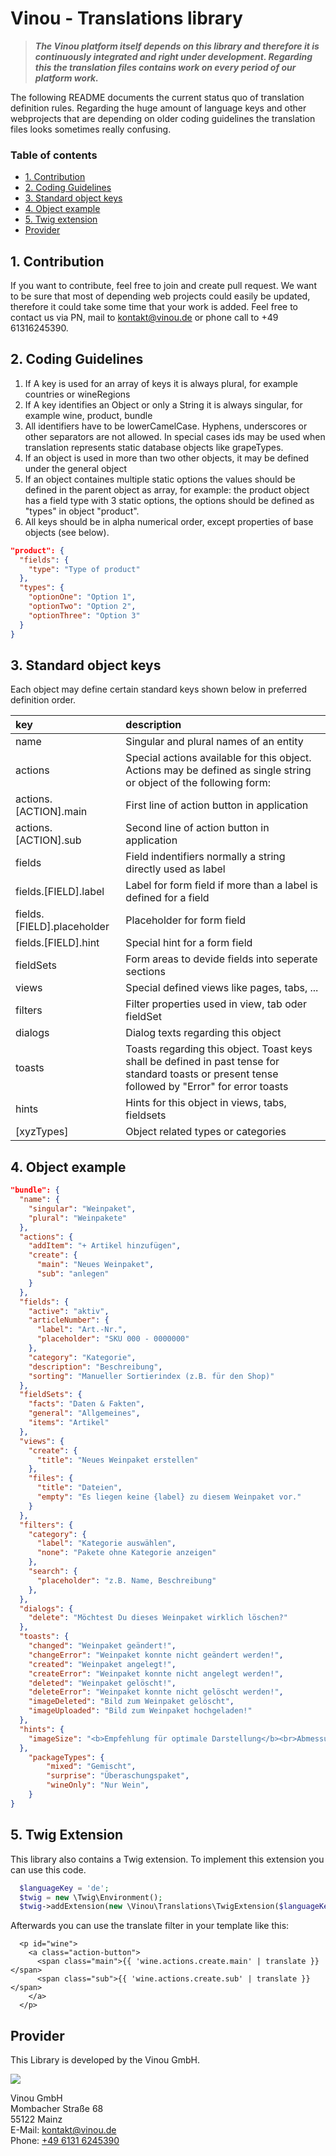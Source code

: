 # Vinou - Translations library

> ***The Vinou platform itself depends on this library and therefore it is continuously integrated and right under development. Regarding this the translation files contains work on every period of our platform work.***

The following README documents the current status quo of translation definition rules. Regarding the huge amount of language keys and other webprojects that are depending on older coding guidelines the translation files looks sometimes really confusing.

### Table of contents

- [1. Contribution](#1-contribution)
- [2. Coding Guidelines](#2-coding-guidelines)
- [3. Standard object keys](#3-standard-object-keys)
- [4. Object example](#4-object-example)
- [5. Twig extension](#5-twig-extension)
- [Provider](#provider)

## 1. Contribution

If you want to contribute, feel free to join and create pull request. We want to be sure that most of depending web projects could easily be updated, therefore it could take some time that your work is added. Feel free to contact us via PN, mail to kontakt@vinou.de or phone call to +49 61316245390.

## 2. Coding Guidelines

1. If A key is used for an array of keys it is always plural, for example countries or wineRegions
2. If A key identifies an Object or only a String it is always singular, for example wine, product, bundle
3. All identifiers have to be lowerCamelCase. Hyphens, underscores or other separators are not allowed. In special cases ids may be used when translation represents static database objects like grapeTypes.
4. If an object is used in more than two other objects, it may be defined under the general object
5. If an object containes multiple static options the values should be defined in the parent object as array, for example: the product object has a field type with 3 static options, the options should be defined as "types" in object "product".
6. All keys should be in alpha numerical order, except properties of base objects (see below).

```json
"product": {
  "fields": {
    "type": "Type of product"
  },
  "types": {
    "optionOne": "Option 1",
    "optionTwo": "Option 2",
    "optionThree": "Option 3"
  }
}
``` 

## 3. Standard object keys

Each object may define certain standard keys shown below in preferred definition order.

|key                  |description                 |
|:--------------------|:---------------------------|
|name|Singular and plural names of an entity|
|actions|Special actions available for this object. Actions may be defined as single string or object of the following form:|
|actions.[ACTION].main|First line of action button in application|
|actions.[ACTION].sub|Second line of action button in application|
|fields|Field indentifiers normally a string directly used as label|
|fields.[FIELD].label|Label for form field if more than a label is defined for a field|
|fields.[FIELD].placeholder|Placeholder for form field|
|fields.[FIELD].hint|Special hint for a form field|
|fieldSets|Form areas to devide fields into seperate sections|
|views|Special defined views like pages, tabs, ...|
|filters|Filter properties used in view, tab oder fieldSet|
|dialogs|Dialog texts regarding this object|
|toasts|Toasts regarding this object. Toast keys shall be defined in past tense for standard toasts or present tense followed by "Error" for error toasts|
|hints|Hints for this object in views, tabs, fieldsets|
|[xyzTypes]|Object related types or categories|

## 4. Object example

```json
"bundle": {
  "name": {
    "singular": "Weinpaket",
    "plural": "Weinpakete"
  },
  "actions": {
    "addItem": "+ Artikel hinzufügen",
    "create": {
      "main": "Neues Weinpaket",
      "sub": "anlegen"
    }
  },
  "fields": {
    "active": "aktiv",
    "articleNumber": {
      "label": "Art.-Nr.",
      "placeholder": "SKU 000 - 0000000"
    },
    "category": "Kategorie",
    "description": "Beschreibung",
    "sorting": "Manueller Sortierindex (z.B. für den Shop)"
  },
  "fieldSets": {
    "facts": "Daten & Fakten",
    "general": "Allgemeines",
    "items": "Artikel"
  },
  "views": {
    "create": {
      "title": "Neues Weinpaket erstellen"
    },
    "files": {
      "title": "Dateien",
      "empty": "Es liegen keine {label} zu diesem Weinpaket vor."
    }
  },
  "filters": {
    "category": {
      "label": "Kategorie auswählen",
      "none": "Pakete ohne Kategorie anzeigen"
    },
    "search": {
      "placeholder": "z.B. Name, Beschreibung"
    },
  },
  "dialogs": {
    "delete": "Möchtest Du dieses Weinpaket wirklich löschen?"
  },
  "toasts": {
    "changed": "Weinpaket geändert!",
    "changeError": "Weinpaket konnte nicht geändert werden!",
    "created": "Weinpaket angelegt!",
    "createError": "Weinpaket konnte nicht angelegt werden!",
    "deleted": "Weinpaket gelöscht!",
    "deleteError": "Weinpaket konnte nicht gelöscht werden!",
    "imageDeleted": "Bild zum Weinpaket gelöscht",
    "imageUploaded": "Bild zum Weinpaket hochgeladen!"
  },
  "hints": {
    "imageSize": "<b>Empfehlung für optimale Darstellung</b><br>Abmessungen: 1500x1500px<br/>Datei-Format: .png (freigestellt)"
  },
	"packageTypes": {
		"mixed": "Gemischt",
		"surprise": "Überaschungspaket",
		"wineOnly": "Nur Wein",
	}
}
```

## 5. Twig Extension

This library also contains a Twig extension. To implement this extension you can use this code.
```php
  $languageKey = 'de';
  $twig = new \Twig\Environment();
  $twig->addExtension(new \Vinou\Translations\TwigExtension($languageKey));
```

Afterwards you can use the translate filter in your template like this:
```twig
  <p id="wine">
    <a class="action-button">
      <span class="main">{{ 'wine.actions.create.main' | translate }}</span>
      <span class="sub">{{ 'wine.actions.create.sub' | translate }}</span>
    </a>
  </p>
```

## Provider

This Library is developed by the Vinou GmbH.

![](http://static.vinou.io/brand/logo/red.svg)

Vinou GmbH<br> 
Mombacher Straße 68<br>
55122 Mainz<br>
E-Mail: [kontakt@vinou.de](mailto:kontakt@vinou.de)<br>
Phone: [+49 6131 6245390](tel:+4961316245390)
